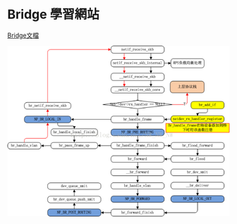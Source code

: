 # Bridge 學習網站
[Bridge文檔](https://blog.csdn.net/NW_NW_NW/article/details/75045966)

![image](./figures/bridge_flow.png)